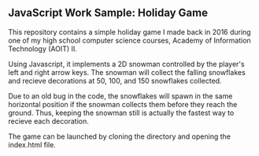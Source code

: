 
## JavaScript Work Sample: Holiday Game



This repository contains a simple holiday game I made back in 2016
during one of my high school computer science courses, Academy of
Information Technology (AOIT) II.

Using Javascript, it implements a 2D snowman controlled by the
player's left and right arrow keys. The snowman will collect the
falling snowflakes and recieve decorations at 50, 100, and 150
snowflakes collected.

Due to an old bug in the code, the snowflakes will spawn in the
same horizontal position if the snowman collects them before they
reach the ground. Thus, keeping the snowman still is actually the
fastest way to recieve each decoration.

The game can be launched by cloning the directory and opening the
index.html file.
